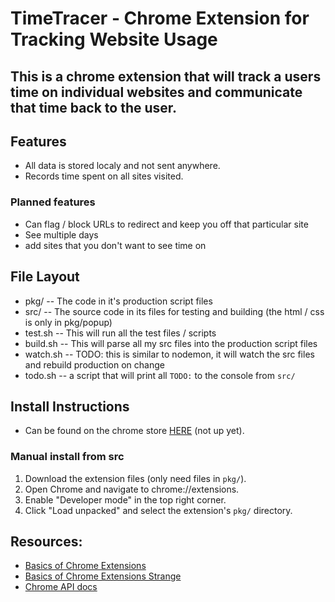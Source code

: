 # TimeTracer - Chrome Extension for Tracking Website Usage

## This is a chrome extension that will track a users time on individual websites and communicate that time back to the user.

## Features
- All data is stored localy and not sent anywhere.
- Records time spent on all sites visited.

### Planned features
- Can flag / block URLs to redirect and keep you off that particular site
- See multiple days
- add sites that you don't want to see time on

## File Layout
- pkg/      -- The code in it's production script files
- src/      -- The source code in its files for testing and building (the html / css is only in pkg/popup)
- test.sh   -- This will run all the test files / scripts
- build.sh  -- This will parse all my src files into the production script files
- watch.sh  --  TODO: this is similar to nodemon, it will watch the src files and rebuild production on change
- todo.sh   -- a script that will print all `TODO:` to the console from `src/`

## Install Instructions
- Can be found on the chrome store [HERE](link) (not up yet).

### Manual install from src
1. Download the extension files (only need files in `pkg/`).
2. Open Chrome and navigate to chrome://extensions.
3. Enable "Developer mode" in the top right corner.
4. Click "Load unpacked" and select the extension's `pkg/` directory.   

## Resources:
- [Basics of Chrome Extensions](https://www.youtube.com/watch?v=Zt_6UXvoKHM)
- [Basics of Chrome Extensions Strange](https://www.youtube.com/watch?v=Is_ZA4yxliE)
- [Chrome API docs](https://developer.chrome.com/docs/extensions/reference/api/storage#local)
